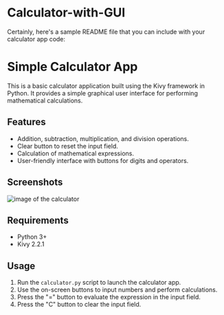 # Calculator-with-GUI
Certainly, here's a sample README file that you can include with your calculator app code:

# Simple Calculator App
This is a basic calculator application built using the Kivy framework in Python. It provides a simple graphical user interface for performing mathematical calculations.

## Features
- Addition, subtraction, multiplication, and division operations.
- Clear button to reset the input field.
- Calculation of mathematical expressions.
- User-friendly interface with buttons for digits and operators.

## Screenshots
![image of the calculator](https://github.com/Asman2010/Calculator-with-GUI/assets/142419243/ba6b8442-b9cb-4778-a4fd-40fcf75ff9ef)


## Requirements
- Python 3+
- Kivy 2.2.1

## Usage
1. Run the `calculator.py` script to launch the calculator app.
2. Use the on-screen buttons to input numbers and perform calculations.
3. Press the "=" button to evaluate the expression in the input field.
4. Press the "C" button to clear the input field.
